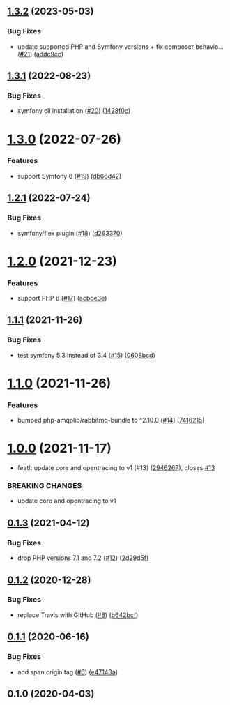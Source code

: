 ## [1.3.2](https://github.com/auxmoney/OpentracingBundle-amqplib-RabbitMq/compare/v1.3.1...v1.3.2) (2023-05-03)


### Bug Fixes

* update supported PHP and Symfony versions + fix composer behavio… ([#21](https://github.com/auxmoney/OpentracingBundle-amqplib-RabbitMq/issues/21)) ([addc9cc](https://github.com/auxmoney/OpentracingBundle-amqplib-RabbitMq/commit/addc9cc490c118167fa752cd1175eb4e0eaef855))

## [1.3.1](https://github.com/auxmoney/OpentracingBundle-amqplib-RabbitMq/compare/v1.3.0...v1.3.1) (2022-08-23)


### Bug Fixes

* symfony cli installation ([#20](https://github.com/auxmoney/OpentracingBundle-amqplib-RabbitMq/issues/20)) ([1428f0c](https://github.com/auxmoney/OpentracingBundle-amqplib-RabbitMq/commit/1428f0cec9437b21b7c7b929fe610e7879bd8d97))

# [1.3.0](https://github.com/auxmoney/OpentracingBundle-amqplib-RabbitMq/compare/v1.2.1...v1.3.0) (2022-07-26)


### Features

* support Symfony 6 ([#19](https://github.com/auxmoney/OpentracingBundle-amqplib-RabbitMq/issues/19)) ([db66d42](https://github.com/auxmoney/OpentracingBundle-amqplib-RabbitMq/commit/db66d42ab490e7e4b27501b91bebb356864eaa26))

## [1.2.1](https://github.com/auxmoney/OpentracingBundle-amqplib-RabbitMq/compare/v1.2.0...v1.2.1) (2022-07-24)


### Bug Fixes

* symfony/flex plugin ([#18](https://github.com/auxmoney/OpentracingBundle-amqplib-RabbitMq/issues/18)) ([d263370](https://github.com/auxmoney/OpentracingBundle-amqplib-RabbitMq/commit/d26337012455eedafea3ab262b5896543296540e))

# [1.2.0](https://github.com/auxmoney/OpentracingBundle-amqplib-RabbitMq/compare/v1.1.1...v1.2.0) (2021-12-23)


### Features

* support PHP 8 ([#17](https://github.com/auxmoney/OpentracingBundle-amqplib-RabbitMq/issues/17)) ([acbde3e](https://github.com/auxmoney/OpentracingBundle-amqplib-RabbitMq/commit/acbde3e06073648fe78ad556a6fd510bcf247115))

## [1.1.1](https://github.com/auxmoney/OpentracingBundle-amqplib-RabbitMq/compare/v1.1.0...v1.1.1) (2021-11-26)


### Bug Fixes

* test symfony 5.3 instead of 3.4 ([#15](https://github.com/auxmoney/OpentracingBundle-amqplib-RabbitMq/issues/15)) ([0608bcd](https://github.com/auxmoney/OpentracingBundle-amqplib-RabbitMq/commit/0608bcd45b138af00039fc5c788ba6d1d966eb03))

# [1.1.0](https://github.com/auxmoney/OpentracingBundle-amqplib-RabbitMq/compare/v1.0.0...v1.1.0) (2021-11-26)


### Features

* bumped php-amqplib/rabbitmq-bundle to ^2.10.0 ([#14](https://github.com/auxmoney/OpentracingBundle-amqplib-RabbitMq/issues/14)) ([7416215](https://github.com/auxmoney/OpentracingBundle-amqplib-RabbitMq/commit/74162159a031935a706ee3cb18ac58839490a5d4))

# [1.0.0](https://github.com/auxmoney/OpentracingBundle-amqplib-RabbitMq/compare/v0.1.3...v1.0.0) (2021-11-17)


* feat!: update core and opentracing to v1 (#13) ([2946267](https://github.com/auxmoney/OpentracingBundle-amqplib-RabbitMq/commit/2946267103514e3db7b9318ed5619cdcc41686bc)), closes [#13](https://github.com/auxmoney/OpentracingBundle-amqplib-RabbitMq/issues/13)


### BREAKING CHANGES

* update core and opentracing to v1

## [0.1.3](https://github.com/auxmoney/OpentracingBundle-amqplib-RabbitMq/compare/v0.1.2...v0.1.3) (2021-04-12)


### Bug Fixes

* drop PHP versions 7.1 and 7.2 ([#12](https://github.com/auxmoney/OpentracingBundle-amqplib-RabbitMq/issues/12)) ([2d29d5f](https://github.com/auxmoney/OpentracingBundle-amqplib-RabbitMq/commit/2d29d5f797d8014c7a7c7c1d6e27f3a497c37857))

## [0.1.2](https://github.com/auxmoney/OpentracingBundle-amqplib-RabbitMq/compare/v0.1.1...v0.1.2) (2020-12-28)


### Bug Fixes

* replace Travis with GitHub ([#8](https://github.com/auxmoney/OpentracingBundle-amqplib-RabbitMq/issues/8)) ([b642bcf](https://github.com/auxmoney/OpentracingBundle-amqplib-RabbitMq/commit/b642bcf558aeb3220e2aa4e712658ffba6132130))

## [0.1.1](https://github.com/auxmoney/OpentracingBundle-amqplib-RabbitMq/compare/v0.1.0...v0.1.1) (2020-06-16)


### Bug Fixes

* add span origin tag ([#6](https://github.com/auxmoney/OpentracingBundle-amqplib-RabbitMq/issues/6)) ([e47143a](https://github.com/auxmoney/OpentracingBundle-amqplib-RabbitMq/commit/e47143a63777f26c96446ce2a5ba94a54fc9cbba))

## 0.1.0 (2020-04-03)
